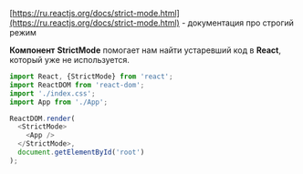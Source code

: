 [https://ru.reactjs.org/docs/strict-mode.html](https://ru.reactjs.org/docs/strict-mode.html) - документация про строгий режим

  

**Компонент** **StrictMode** помогает нам найти устаревший код в **React**, который уже не используется.

```JavaScript
import React, {StrictMode} from 'react';
import ReactDOM from 'react-dom';
import './index.css';
import App from './App'; 

ReactDOM.render(
  <StrictMode>
    <App />
  </StrictMode>,
  document.getElementById('root')
);
```